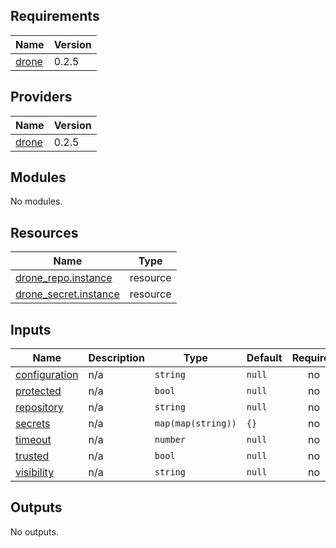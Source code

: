 ## Requirements

| Name | Version |
|------|---------|
| <a name="requirement_drone"></a> [drone](#requirement\_drone) | 0.2.5 |

## Providers

| Name | Version |
|------|---------|
| <a name="provider_drone"></a> [drone](#provider\_drone) | 0.2.5 |

## Modules

No modules.

## Resources

| Name | Type |
|------|------|
| [drone_repo.instance](https://registry.terraform.io/providers/Lucretius/drone/0.2.5/docs/resources/repo) | resource |
| [drone_secret.instance](https://registry.terraform.io/providers/Lucretius/drone/0.2.5/docs/resources/secret) | resource |

## Inputs

| Name | Description | Type | Default | Required |
|------|-------------|------|---------|:--------:|
| <a name="input_configuration"></a> [configuration](#input\_configuration) | n/a | `string` | `null` | no |
| <a name="input_protected"></a> [protected](#input\_protected) | n/a | `bool` | `null` | no |
| <a name="input_repository"></a> [repository](#input\_repository) | n/a | `string` | `null` | no |
| <a name="input_secrets"></a> [secrets](#input\_secrets) | n/a | `map(map(string))` | `{}` | no |
| <a name="input_timeout"></a> [timeout](#input\_timeout) | n/a | `number` | `null` | no |
| <a name="input_trusted"></a> [trusted](#input\_trusted) | n/a | `bool` | `null` | no |
| <a name="input_visibility"></a> [visibility](#input\_visibility) | n/a | `string` | `null` | no |

## Outputs

No outputs.
